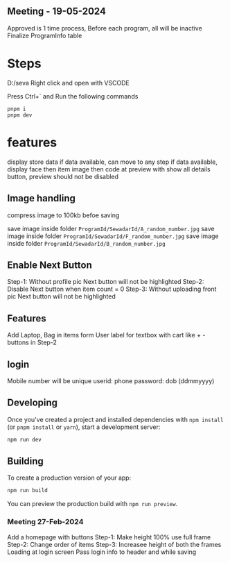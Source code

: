 ## Meeting - 19-05-2024

Approved is 1 time process, Before each program, all will be inactive
Finalize ProgramInfo table

# Steps

D:/seva
Right click and open with VSCODE

Press Ctrl+` and Run the following commands

```
pnpm i
pnpm dev
```

# features

display store data if data available, can move to any step if data available, display face then item image then code at preview with show all details button, preview should not be disabled

## Image handling

compress image to 100kb befoe saving

save image inside folder `ProgramId/SewadarId/A_random_number.jpg`
save image inside folder `ProgramId/SewadarId/F_random_number.jpg`
save image inside folder `ProgramId/SewadarId/B_random_number.jpg`

## Enable Next Button

Step-1: Without profile pic Next button will not be highlighted
Step-2: Disable Next button when item count = 0
Step-3: Without uploading front pic Next button will not be highlighted

## Features

Add Laptop, Bag in items form
User label for textbox with cart like + - buttons in Step-2

## login

Mobile number will be unique
userid: phone
password: dob (ddmmyyyy)

## Developing

Once you've created a project and installed dependencies with `npm install` (or `pnpm install` or `yarn`), start a development server:

```bash
npm run dev

```

## Building

To create a production version of your app:

```bash
npm run build
```

You can preview the production build with `npm run preview`.

### Meeting 27-Feb-2024

Add a homepage with buttons
Step-1: Make height 100% use full frame
Step-2: Change order of items
Step-3: Increasee height of both the frames
Loading at login screen
Pass login info to header and while saving
